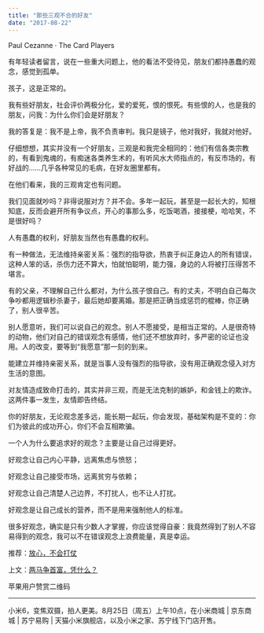 ```yaml
---
title: "那些三观不合的好友"
date: "2017-08-22"
---
```


Paul Cezanne · The Card Players

有年轻读者留言，说在一些重大问题上，他的看法不受待见，朋友们都持愚蠢的观念，感觉到孤单。

孩子，这是正常的。

我有些好朋友，社会评价两极分化，爱的爱死，恨的恨死。有些恨的人，也是我的朋友，问我：为什么你们会是好朋友？

我的答复是：我不是上帝，我不负责审判。我只是镜子，他对我好，我就对他好。  

仔细想想，其实并没有一个好朋友，三观是和我完全相同的：他们有信各类宗教的，有看到鬼魂的，有痴迷各类养生术的，有听风水大师指点的，有反市场的，有好战的……几乎各种常见的毛病，在好友圈里都有。

在他们看来，我的三观肯定也有问题。

我们见面就吵吗？非得说服对方？并不会。多年一起玩，甚至是一起长大的，知根知底，反而会避开所有争议点，开心的事那么多，吃饭喝酒，接接梗，哈哈笑，不是很好吗？

人有愚蠢的权利，好朋友当然也有愚蠢的权利。

有一种做法，无法维持亲密关系：强烈的指导欲，热衷于纠正身边人的所有错误，这种人笨的话，杀伤力还不算大，怕就怕聪明，能力强，身边的人将被打压得苦不堪言。

有的父亲，不理解自己什么都对，为什么孩子恨自己。有的丈夫，不明白自己每次争吵都用逻辑秒杀妻子，最后她却要离婚。那是把正确当成惩罚的棍棒，你正确了，别人很辛苦。

别人愿意听，我们可以说自己的观念。别人不愿接受，是相当正常的。人是很奇特的动物，他们对自己的错误观念有感情，他们还不想放弃时，多严密的论证也没用。人的改变，要等到“我愿意”那一刻的到来。

能建立并维持亲密关系，就是当事人没有强烈的指导欲，没有用正确观念侵入对方生活的意图。

对友情造成致命打击的，其实并非三观，而是无法克制的嫉妒，和金钱上的欺诈。这两件事一发生，友情即告终结。

你的好朋友，无论观念差多远，能长期一起玩，你会发现，基础架构是不变的：你们为彼此的成功开心，你们不会互相欺骗。

一个人为什么要追求好的观念？主要是让自己过得更好。

好观念让自己内心平静，远离焦虑与愤怒；

好观念让自己接受市场，远离贫穷与依赖；

好观念让自己清楚人己边界，不打扰人，也不让人打扰。

好观念是让自己成长的营养，而不是用来强制他人的标准。

很多好观念，确实是只有少数人才掌握，你应该觉得自豪：我竟然得到了别人不容易得到的观念，我可以不在错误观念上浪费能量，真是幸运。

推荐：[放心，不会打仗](http://mp.weixin.qq.com/s?__biz=MjM5NDU0Mjk2MQ==&mid=2651623350&idx=1&sn=7f6f8776033fc75b57c66f85d7ee915a&chksm=bd7e0ba88a0982be782feed0c5bba08d46fecde296f21a2d9e99669dfc99d16426c483dbaacb&scene=21#wechat_redirect)

上文：[两马争首富，凭什么？](http://mp.weixin.qq.com/s?__biz=MjM5NDU0Mjk2MQ==&mid=2651623378&idx=1&sn=9d6688e0b4c758462e2249937e556c89&chksm=bd7e0bcc8a0982dac02e815ce1efcfc67ca64042e33475f8c5fcef5e3193c43008f85e9064e2&scene=21#wechat_redirect)

苹果用户赞赏二维码

* * *

小米6，变焦双摄，拍人更美。8月25日（周五）上午10点，在小米商城 | 京东商城 | 苏宁易购 | 天猫小米旗舰店，以及小米之家、苏宁线下门店开售。
